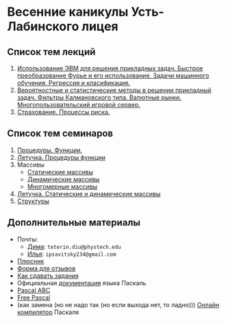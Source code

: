 # Весенние каникулы Усть-Лабинского лицея

## Список тем лекций

1. [Использование ЭВМ для решения прикладных задач. Быстрое преобразование Фурье и его использование. Задачи машинного обучения. Регрессия и класификация.](/ull-spring/fourier.md)
1. [Вероятностные и статистические методы в решении прикладный задач. Фильтры Калмановского типа. Валютные рынки. Многопользовательский игровой сервер.](/ull-spring/statistics.md)
1. [Страхование. Процессы риска.](/ull-spring/insurance.md)

## Список тем семинаров

1. [Процедуры. Функции.](/ull-spring/procedures-and-functions.md)
1. [Летучка. Процедуры функции](/ull-spring/letuchka-procedures-and-functions.md)
1. Массивы
    - [Статические массивы](/ull-spring/static-arrays.md)
    - [Динамические массивы](/ull-spring/dynamic-arrays.md)
    - [Многомерные массивы](/ull-spring/multidimensional-arrays.md)
1. [Летучка. Статические и динамические массивы](/ull-spring/letuchka-static-and-dynamic-arrays.md)
1. [Структуры](/ull-spring/structures.md)

## Дополнительные материалы

- Почты:
  - [Дима](mailto:teterin.diu@phystech.edu): `teterin.diu@phystech.edu`
  - [Илья](mailto:ipsavitsky234@gmail.com): `ipsavitsky234@gmail.com`
- [Плюсник](https://docs.google.com/spreadsheets/d/1uyKwejBh2S4wHxYqweFkwjMcUjl5RmEUvJTGR-Emdfo/edit?usp=sharing)
- [Форма для отзывов](https://forms.gle/mCQDEKqDkfx8dzGp6)
- [Как сдавать задания](/ull-spring/instructions.md)
- Официальная [документация](https://www.freepascal.org/docs.html) языка Паскаль
- [Pascal ABC](http://pascalabc.net/)
- [Free Pascal](https://www.freepascal.org/download.html)
- (как замена (но не надо так (но если выхода нет, то ладно)))
 [Онлайн компилятор](https://www.onlinegdb.com/online_pascal_compiler) Паскаля
